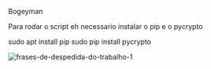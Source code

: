 Bogeyman

Para rodar o script eh necessario instalar o pip e o pycrypto

sudo apt install pip
sudo pip install pycrypto

![frases-de-despedida-do-trabalho-1](https://user-images.githubusercontent.com/6726442/130009612-d82ad817-470d-4667-8b9c-b31aa8cac5f2.gif)
